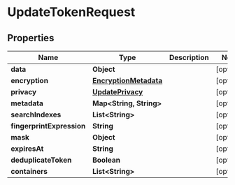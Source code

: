 

# UpdateTokenRequest


## Properties

| Name | Type | Description | Notes |
|------------ | ------------- | ------------- | -------------|
|**data** | **Object** |  |  [optional] |
|**encryption** | [**EncryptionMetadata**](EncryptionMetadata.md) |  |  [optional] |
|**privacy** | [**UpdatePrivacy**](UpdatePrivacy.md) |  |  [optional] |
|**metadata** | **Map&lt;String, String&gt;** |  |  [optional] |
|**searchIndexes** | **List&lt;String&gt;** |  |  [optional] |
|**fingerprintExpression** | **String** |  |  [optional] |
|**mask** | **Object** |  |  [optional] |
|**expiresAt** | **String** |  |  [optional] |
|**deduplicateToken** | **Boolean** |  |  [optional] |
|**containers** | **List&lt;String&gt;** |  |  [optional] |



